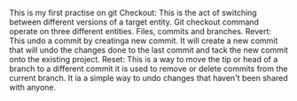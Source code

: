 This is my first practise on git
Checkout: This is the act of switching between different versions
of a target entity. Git checkout command operate on three different
entities. Files, commits and branches.
Revert: This undo a commit by creatinga new commit. It will create 
a new commit that will undo the changes done to the last commit and tack 
the new commit onto the existing project.
Reset: This is a way to move the tip or head of a branch to a different 
commit it is used to remove or delete commits from the current branch. It
ia a simple way to undo changes that haven't been shared with anyone.
